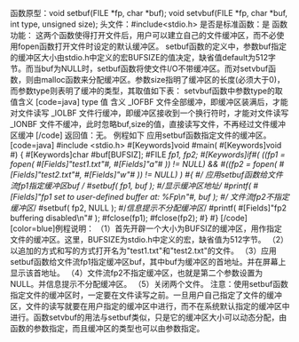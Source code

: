 函数原型：void setbuf(FILE *fp, char *buf);
		  void setvbuf(FILE *fp, char *buf, int type, unsigned size);
头文件：#include<stdio.h>
是否是标准函数：是
函数功能： 这两个函数使得打开文件后，用户可以建立自己的文件缓冲区，而不必使用fopen函数打开文件时设定的默认缓冲区。
setbuf函数的定义中，参数buf指定的缓冲区大小由stdio.h中定义的宏BUFSIZE的值决定，缺省值default为512字节。而当buf为NULL时，setbuf函数将使文件I/O不带缓冲区。而对setvbuf函数，则由malloc函数来分配缓冲区。参数size指明了缓冲区的长度(必须大于0)，而参数type则表明了缓冲的类型，其取值如下表：
setvbuf函数中参数type的取值含义
[code=java]
type 值	  含义
_IOFBF	文件全部缓冲，即缓冲区装满后，才能对文件读写
_IOLBF	文件行缓冲，即缓冲区接收到一个换行符时，才能对文件读写 
_IONBF 	文件不缓冲，此时忽略buf,size的值，直接读写文件，不再经过文件缓冲区缓冲 
[/code]
返回值：无。
例程如下 应用setbuf函数指定文件的缓冲区。
[code=java]
#include <stdio.h>
#[Keywords]void #main( #[Keywords]void #)
{
   #[Keywords]char #buf[BUFSIZ];
   #FILE *fp1, *fp2;
   #[Keywords]if#( ((fp1 = fopen( #[Fields]"test1.txt"#, #[Fields]"a"# )) != NULL) &&
       #((fp2 = fopen( #[Fields]"test2.txt"#, #[Fields]"w"# )) != NULL) )
   #{
      #/* 应用setbuf函数给文件流fp1指定缓冲区buf */
      #setbuf( fp1, buf );
      #/*显示缓冲区地址*/
      #printf( #[Fields]"fp1 set to user-defined buffer at: %Fp\n"#, buf );
      #/* 文件流fp2不指定缓冲区*/
      #setbuf( fp2, NULL );
      #/*信息提示不分配缓冲区*/
      #printf( #[Fields]"fp2 buffering disabled\n"# );
      #fclose(fp1);
      #fclose(fp2);
   #}
#}
[/code]
[color=blue]例程说明：
（1）首先开辟一个大小为BUFSIZ的缓冲区，用作指定文件的缓冲区。这里，BUFSIZE为stdio.h中定义的宏，缺省值为512字节。
（2）以追加的方式和写的方式打开名为"test1.txt"和"test2.txt"的文件。
（3）应用setbuf函数给文件流fp1指定缓冲区buf，其中buf为缓冲区的首地址。并在屏幕上显示该首地址。
（4）文件流fp2不指定缓冲区，也就是第二个参数设置为NULL。并信息提示不分配缓冲区。
（5）关闭两个文件。
注意：使用setbuf函数指定文件的缓冲区时，一定要在文件读写之前。一旦用户自己指定了文件的缓冲区，文件的读写就要在用户指定的缓冲区中进行，而不在系统默认指定的缓冲区中进行。函数setvbuf的用法与setbuf类似，只是它的缓冲区大小可以动态分配，由函数的参数指定，而且缓冲区的类型也可以由参数指定。